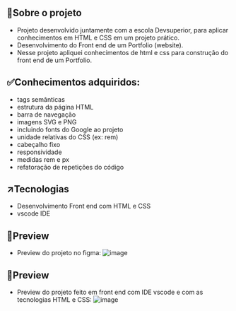 ## 🎯Sobre o projeto
- Projeto desenvolvido juntamente com a escola Devsuperior, para aplicar conhecimentos em HTML e CSS em um projeto prático.
- Desenvolvimento do Front end de um Portfolio (website).
- Nesse projeto apliquei conhecimentos de html e css para construção do front end de um Portfolio.

## ✅Conhecimentos adquiridos:
- tags semânticas
- estrutura da página HTML
- barra de navegação
- imagens SVG e PNG
- incluindo fonts do Google ao projeto
- unidade relativas do CSS (ex: rem)
- cabeçalho fixo
- responsividade
- medidas rem e px
- refatoração de repetições do código

## ↗️Tecnologias 
- Desenvolvimento Front end com HTML e CSS
- vscode IDE

## 🔦Preview
- Preview do projeto no figma:
 ![image](https://github.com/user-attachments/assets/a9d90f2b-1c38-47a1-a591-9bc3106ced93)

## 🔦Preview
- Preview do projeto feito em front end com IDE vscode e com as tecnologias HTML e CSS:
  ![image](https://github.com/user-attachments/assets/4a7a5093-6511-4fde-b07c-e9d51ba67c04)


